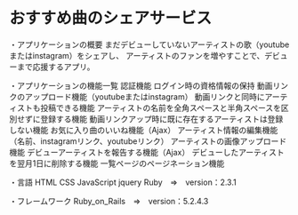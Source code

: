 # おすすめ曲のシェアサービス

・アプリケーションの概要
  まだデビューしていないアーティストの歌（youtubeまたはinstagram）をシェアし、
  アーティストのファンを増やすことで、デビューまで応援するアプリ。

・アプリケーションの機能一覧
  認証機能
  ログイン時の資格情報の保持
  動画リンクのアップロード機能（youtubeまたはinstagram）
  動画リンクと同時にアーティストも投稿できる機能
  アーティストの名前を全角スペースと半角スペースを区別せずに登録する機能
  動画リンクアップ時に既に存在するアーティストは登録しない機能
  お気に入り曲のいいね機能（Ajax）
  アーティスト情報の編集機能（名前、instagramリンク、youtubeリンク）
  アーティストの画像アップロード機能
  デビューアーティストを報告する機能（Ajax）
  デビューしたアーティストを翌月1日に削除する機能
  一覧ページのページネーション機能

・言語
  HTML
  CSS
  JavaScript
  jquery
  Ruby　⇒　version：2.3.1

・フレームワーク
  Ruby_on_Rails　⇒　version：5.2.4.3
